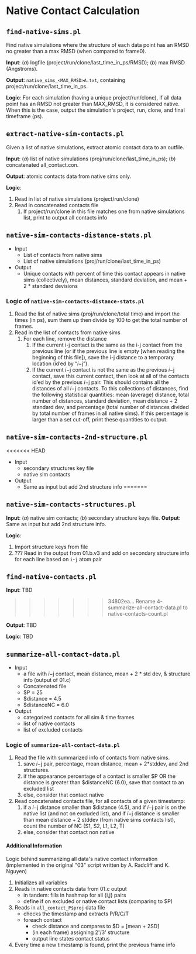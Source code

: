 # Native Contact Calculation

## `find-native-sims.pl`

Find native simulations where the structure of each data point has an RMSD no
greater than a max RMSD (when compared to frame0).

**Input**: (_a_) logfile (project/run/clone/last_time_in_ps/RMSD);
           (_b_) max RMSD (Angstroms).

**Output**: `native_sims_<MAX_RMSD>A.txt`, containing project/run/clone/last_time_in_ps.

**Logic**: For each simulation (having a unique project/run/clone), if all data point
           has an RMSD not greater than MAX_RMSD, it is considered native. When this is
           the case, output the simulation's project, run, clone, and final timeframe (ps).

## `extract-native-sim-contacts.pl`

Given a list of native simulations, extract atomic contact data to an outfile.

**Input**: (_a_) list of native simulations (proj/run/clone/last_time_in_ps);
           (_b_) concatenated all_contact.con.

**Output**: atomic contacts data from native sims only.

**Logic**:

  1. Read in list of native simulations (project/run/clone)
  1. Read in concatenated contacts file
     1. If project/run/clone in this file matches one from native simulations list,
        print to output all contacts info

## `native-sim-contacts-distance-stats.pl`

+ Input
  + List of contacts from native sims
  + List of native simulations (proj/run/clone/last_time_in_ps)
+ Output
  + Unique contacts with percent of time this contact appears in native sims (collectively),
    mean distances, standard deviation, and mean + 2 * standard devisions

### Logic of `native-sim-contacts-distance-stats.pl`

1. Read the list of native sims (proj/run/clone/total time) and import the times (in ps), sum them up then divide by 100 to get the total number of frames.
1. Read in the list of contacts from native sims
    1. For each line, remove the distance
        1. If the current i-j contact is the same as the i-j contact from the previous line
           (or if the previous line is empty [when reading the beginning of this file]),
           save the i-j distance to a temporary location (id’ed by “$i-$j”).
        1. If the current $i-$j contact is not the same as the previous $i-$j contact,
           save this current contact, then look at all of the contacts id’ed by the previous $i-$j pair.
           This should contains all the distances of all $i-$j contacts. To this collections of distances,
           find the following statistical quantities: mean (average) distance, total number of distances,
           standard deviation, mean distance + 2 standard dev, and percentage (total number of distances
           divided by total number of frames in all native sims). If this percentage is larger than a
           set cut-off, print these quantities to output.

## `native-sim-contacts-2nd-structure.pl`

<<<<<<< HEAD
+ Input
  + secondary structures key file
  + native sim contacts
+ Output
  + Same as input but add 2nd structure info
=======
## `native-sim-contacts-structures.pl`

**Input**: (_a_) native sim contacts;
           (_b_) secondary structure keys file.
**Output**: Same as input but add 2nd structure info.

**Logic**:

  1. Import structure keys from file
  1. ??? Read in the output from 01.b.v3 and add on secondary structure info
     for each line based on `i`-`j` atom pair

## `find-native-contacts.pl`

**Input**: TBD
>>>>>>> 34802ea... Rename 4-summarize-all-contact-data.pl to native-contacts-count.pl

**Output**: TBD

**Logic**: TBD

## `summarize-all-contact-data.pl`

+ Input
  + a file with $i-$j contact, mean distance, mean + 2 * std dev, & structure info (output of 01.c)
  + Concatenated file
  + $P = 25
  + $distance = 4.5
  + $distanceNC = 6.0
+ Output
  + categorized contacts for all sim & time frames
  + list of native contacts
  + list of excluded contacts

### Logic of `summarize-all-contact-data.pl`

1. Read the file with summarized info of contacts from native sims.
    1. save $i-$j pair, percentage, mean distance, mean + 2*stddev, and 2nd structures.
    1. if the appearance percentage of a contact is smaller $P OR the distance is
       greater than $distanceNC (6.0), save that contact to an excluded list
    1. else, consider that contact native
1. Read concatenated contacts file, for all contacts of a given timestamp:
    1. if a $i-$j distance smaller than $distance (4.5), and if $i-$j pair is on the
       native list (and not on excluded list), and if  $i-$j distance is smaller than
       mean distance + 2 stddev (from native sims contacts list), count the number of
       NC (S1, S2, L1, L2, T)
    1. else, consider that contact non native

#### Additional Information

Logic behind summarizing all data's native contact information (implemented in the original "03" script written by A. Radcliff and K. Nguyen)

1. Initializes all variables
1. Reads in native contacts data from 01.c output
   + in tandem: fills in hashmap for all {i,j} pairs
   + define if on excluded or native contact lists (comparing to $P)
1. Reads in `all_contact_P$proj` data file
   + checks the timestamp and extracts P/R/C/T
   + foreach contact
     + check distance and compares to $D = [mean + 2SD]
     + (in each frame) assigning 2'/3' structure
     + output line states contact status
1. Every time a new timestamp is found, print the previous frame info
